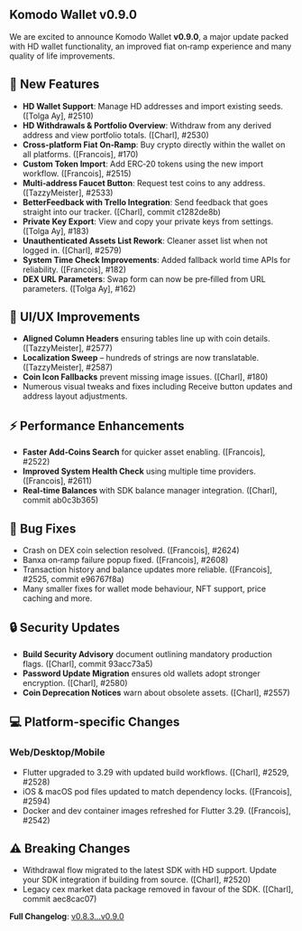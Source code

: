 ## Komodo Wallet v0.9.0

We are excited to announce Komodo Wallet **v0.9.0**, a major update packed with HD wallet functionality, an improved fiat on‑ramp experience and many quality of life improvements.

## 🚀 New Features
- **HD Wallet Support**: Manage HD addresses and import existing seeds. ([Tolga Ay], #2510)
- **HD Withdrawals & Portfolio Overview**: Withdraw from any derived address and view portfolio totals. ([Charl], #2530)
- **Cross‑platform Fiat On‑Ramp**: Buy crypto directly within the wallet on all platforms. ([Francois], #170)
- **Custom Token Import**: Add ERC‑20 tokens using the new import workflow. ([Francois], #2515)
- **Multi‑address Faucet Button**: Request test coins to any address. ([TazzyMeister], #2533)
- **BetterFeedback with Trello Integration**: Send feedback that goes straight into our tracker. ([Charl], commit c1282de8b)
- **Private Key Export**: View and copy your private keys from settings. ([Tolga Ay], #183)
- **Unauthenticated Assets List Rework**: Cleaner asset list when not logged in. ([Charl], #2579)
- **System Time Check Improvements**: Added fallback world time APIs for reliability. ([Francois], #182)
- **DEX URL Parameters**: Swap form can now be pre‑filled from URL parameters. ([Tolga Ay], #162)

## 🎨 UI/UX Improvements
- **Aligned Column Headers** ensuring tables line up with coin details. ([TazzyMeister], #2577)
- **Localization Sweep** – hundreds of strings are now translatable. ([TazzyMeister], #2587)
- **Coin Icon Fallbacks** prevent missing image issues. ([Charl], #180)
- Numerous visual tweaks and fixes including Receive button updates and address layout adjustments.

## ⚡ Performance Enhancements
- **Faster Add‑Coins Search** for quicker asset enabling. ([Francois], #2522)
- **Improved System Health Check** using multiple time providers. ([Francois], #2611)
- **Real‑time Balances** with SDK balance manager integration. ([Charl], commit ab0c3b365)

## 🐛 Bug Fixes
- Crash on DEX coin selection resolved. ([Francois], #2624)
- Banxa on‑ramp failure popup fixed. ([Francois], #2608)
- Transaction history and balance updates more reliable. ([Francois], #2525, commit e96767f8a)
- Many smaller fixes for wallet mode behaviour, NFT support, price caching and more.

## 🔒 Security Updates
- **Build Security Advisory** document outlining mandatory production flags. ([Charl], commit 93acc73a5)
- **Password Update Migration** ensures old wallets adopt stronger encryption. ([Charl], #2580)
- **Coin Deprecation Notices** warn about obsolete assets. ([Charl], #2557)

## 💻 Platform-specific Changes
### Web/Desktop/Mobile
- Flutter upgraded to 3.29 with updated build workflows. ([Charl], #2529, #2528)
- iOS & macOS pod files updated to match dependency locks. ([Francois], #2594)
- Docker and dev container images refreshed for Flutter 3.29. ([Francois], #2542)

## ⚠️ Breaking Changes
- Withdrawal flow migrated to the latest SDK with HD support. Update your SDK integration if building from source. ([Charl], #2520)
- Legacy cex market data package removed in favour of the SDK. ([Charl], commit aec8cac07)

**Full Changelog**: [v0.8.3...v0.9.0](https://github.com/KomodoPlatform/komodo-wallet/compare/v0.8.3...v0.9.0)
